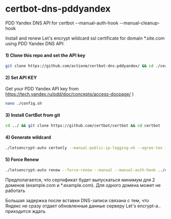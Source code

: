 # certbot-dns-pddyandex
PDD Yandex DNS API for certbot --manual-auth-hook --manual-cleanup-hook

Install and renew Let's encrypt wildcard ssl certificate for domain *.site.com using PDD Yandex DNS API:

#### 1) Clone this repo and set the API key
```bash
git clone https://github.com/actionm/certbot-dns-pddyandex/ && cd ./certbot-dns-pddyandex
```

#### 2) Set API KEY

Get your PDD Yandex API key from https://tech.yandex.ru/pdd/doc/concepts/access-docpage/ )

```bash
nano ./config.sh
```

#### 3) Install CertBot from git
```bash
cd ../ && git clone https://github.com/certbot/certbot && cd certbot
```

#### 4) Generate wildcard
```bash
./letsencrypt-auto certonly --manual-public-ip-logging-ok --agree-tos --email info@site.com --renew-by-default -d site.com -d *.site.com --manual --manual-auth-hook ../certbot-dns-pddyandex/authenticator.sh --manual-cleanup-hook ../certbot-dns-pddyandex/cleanup.sh --preferred-challenges dns-01 --server https://acme-v02.api.letsencrypt.org/directory
```

#### 5) Force Renew
```bash
./letsencrypt-auto renew --force-renew --manual --manual-auth-hook ../certbot-dns-pddyandex/authenticator.sh --manual-cleanup-hook ../certbot-dns-pddyandex/cleanup.sh --preferred-challenges dns-01 --server https://acme-v02.api.letsencrypt.org/directory
```

Предполагается, что сертификат будет выпускаться минимум для 2 доменов (example.com и *.example.com). Для одного домена может не работать

Большая задержка после вставки DNS-записи связана с тем, что Яндекс не сразу отдает обновленные данные серверу Let's encrypt-a.. приходится ждать
